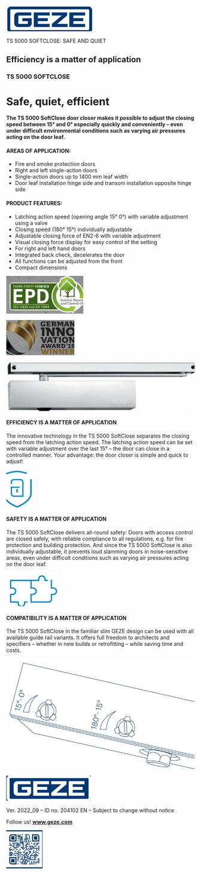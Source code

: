 ![](_page_0_Picture_0.jpeg)

TS 5000 SOFTCLOSE: SAFE AND QUIET

## Efficiency is a matter of application

### **TS 5000 SOFTCLOSE**

# Safe, quiet, efficient

**The TS 5000 SoftClose door closer makes it possible to adjust the closing speed between 15° and 0° especially quickly and conveniently – even under difficult environmental conditions such as varying air pressures acting on the door leaf.** 

#### **AREAS OF APPLICATION:**

- Fire and smoke protection doors
- Right and left single-action doors
- Single-action doors up to 1400 mm leaf width
- Door leaf installation hinge side and transom installation opposite hinge side

#### **PRODUCT FEATURES:**

- Latching action speed (opening angle 15° 0°) with variable adjustment using a valve
- Closing speed (180° 15°) individually adjustable
- Adjustable closing force of EN2-6 with variable adjustment
- Visual closing force display for easy control of the setting
- For right and left hand doors
- Integrated back check, decelerates the door
- All functions can be adjusted from the front
- Compact dimensions

![](_page_1_Picture_17.jpeg)

![](_page_1_Picture_18.jpeg)

![](_page_2_Picture_0.jpeg)

#### **EFFICIENCY IS A MATTER OF APPLICATION**

The innovative technology in the TS 5000 SoftClose separates the closing speed from the latching action speed. The latching action speed can be set with variable adjustment over the last 15° – the door can close in a controlled manner. Your advantage: the door closer is simple and quick to adjust!

![](_page_2_Picture_4.jpeg)

#### **SAFETY IS A MATTER OF APPLICATION**

The TS 5000 SoftClose delivers all-round safety: Doors with access control are closed safely, with reliable compliance to all regulations, e.g. for fire protection and building protection. And since the TS 5000 SoftClose is also individually adjustable, it prevents loud slamming doors in noise-sensitive areas, even under difficult conditions such as varying air pressures acting on the door leaf.

![](_page_2_Picture_7.jpeg)

#### **COMPATIBILITY IS A MATTER OF APPLICATION**

The TS 5000 SoftClose in the familiar slim GEZE design can be used with all available guide rail variants. It offers full freedom to architects and specifiers – whether in new builds or retrofitting – while saving time and costs.

![](_page_2_Picture_10.jpeg)

![](_page_3_Picture_0.jpeg)

Ver. 2022_09 – ID no. 204102 EN – Subject to change without notice

Follow us! **www.geze.com**

![](_page_3_Picture_3.jpeg)